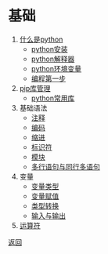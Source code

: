 # 基础

1. [什么是python](00-python/00-什么是python.md)
   - [python安装](00-python/01-python安装.md)
   - [python解释器](00-python/02-python解释器.md)
   - [python环境变量](00-python/03-python环境变量.md)
   - [编程第一步](00-python/04-编程第一步.ipynb)
2. [pip库管理](01-pip/00-pip.md)
   - [python常用库](01-pip/01-常用库.md)
3. 基础语法
   - [注释](02-基础语法/00-注释.md)
   - [编码](02-基础语法/01-编码.md)
   - [缩进](02-基础语法/02-缩进.md)
   - [标识符](02-基础语法/03-标识符.md)
   - [模块](02-基础语法/04-模块.md)
   - [多行语句与同行多语句](02-基础语法/05-多行语句与同行多语句.md)
4. 变量
   - [变量类型](03-变量/00-变量类型.md)
   - [变量赋值](03-变量/01-变量赋值.md)
   - [类型转换](03-变量/02-类型转换.md)
   - [输入与输出](03-变量/03-输入与输出.md)
5. [运算符](04-运算符/00-运算符.md)

[返回](../../README.md)
